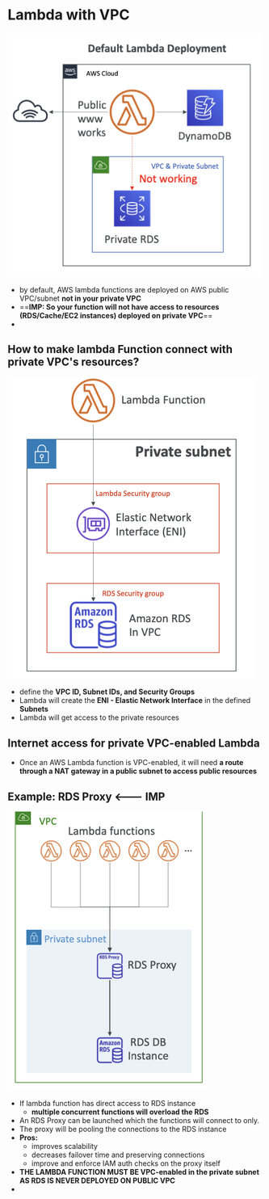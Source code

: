
# Lambda with VPC
![image1](../../img/Pasted_image_20240421174249.png)
- by default, AWS lambda functions are deployed on AWS public VPC/subnet **not in your private VPC**
- ==**IMP: So your function will not have access to resources (RDS/Cache/EC2 instances) deployed on private VPC**==
- 


## How to make lambda Function connect with private VPC's resources?
![image2](../../img/Pasted_image_20240421174502.png)
- define the **VPC ID, Subnet IDs, and Security Groups**
- Lambda will create the **ENI - Elastic Network Interface** in the defined **Subnets**
- Lambda will get access to the private resources

## Internet access for private VPC-enabled Lambda

- Once an AWS Lambda function is VPC-enabled, it will need **a route through a NAT gateway in a public subnet to access public resources**


## Example: RDS Proxy <--- IMP
![image3](../../img/Pasted_image_20240421175034.png)

- If lambda function has direct access to RDS instance
	- **multiple concurrent functions will overload the RDS**
- An RDS Proxy can be launched which the functions will connect to only.
- The proxy will be pooling the connections to the RDS instance
- **Pros:**
	- improves scalability
	- decreases failover time and preserving connections
	- improve and enforce IAM auth checks on the proxy itself
- **THE LAMBDA FUNCTION MUST BE VPC-enabled in the private subnet AS RDS IS NEVER DEPLOYED ON PUBLIC VPC**
- 